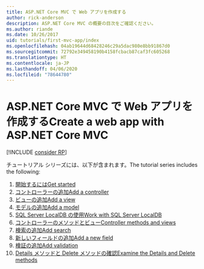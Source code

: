 ```yaml
---
title: ASP.NET Core MVC で Web アプリを作成する
author: rick-anderson
description: ASP.NET Core MVC の概要の目次をご確認ください。
ms.author: riande
ms.date: 10/26/2017
uid: tutorials/first-mvc-app/index
ms.openlocfilehash: 04ab19644d68428246c29a5dac980e8bb91867d0
ms.sourcegitcommit: 72792e349458190b4158fcbacb87caf3fc605268
ms.translationtype: HT
ms.contentlocale: ja-JP
ms.lasthandoff: 04/06/2020
ms.locfileid: "78644780"
---
```

# <a name="create-a-web-app-with-aspnet-core-mvc"></a><span data-ttu-id="88212-103">ASP.NET Core MVC で Web アプリを作成する</span><span class="sxs-lookup"><span data-stu-id="88212-103">Create a web app with ASP.NET Core MVC</span></span>

[!INCLUDE [consider RP](~/includes/razor.md)]

<span data-ttu-id="88212-104">チュートリアル シリーズには、以下が含まれます。</span><span class="sxs-lookup"><span data-stu-id="88212-104">The tutorial series includes the following:</span></span>

1. [<span data-ttu-id="88212-105">開始するには</span><span class="sxs-lookup"><span data-stu-id="88212-105">Get started</span></span>](start-mvc.md)
1. [<span data-ttu-id="88212-106">コントローラーの追加</span><span class="sxs-lookup"><span data-stu-id="88212-106">Add a controller</span></span>](adding-controller.md)
1. [<span data-ttu-id="88212-107">ビューの追加</span><span class="sxs-lookup"><span data-stu-id="88212-107">Add a view</span></span>](adding-view.md)
1. [<span data-ttu-id="88212-108">モデルの追加</span><span class="sxs-lookup"><span data-stu-id="88212-108">Add a model</span></span>](adding-model.md)
1. [<span data-ttu-id="88212-109">SQL Server LocalDB の使用</span><span class="sxs-lookup"><span data-stu-id="88212-109">Work with SQL Server LocalDB</span></span>](working-with-sql.md)
1. [<span data-ttu-id="88212-110">コントローラーのメソッドとビュー</span><span class="sxs-lookup"><span data-stu-id="88212-110">Controller methods and views</span></span>](controller-methods-views.md)
1. [<span data-ttu-id="88212-111">検索の追加</span><span class="sxs-lookup"><span data-stu-id="88212-111">Add search</span></span>](search.md)
1. [<span data-ttu-id="88212-112">新しいフィールドの追加</span><span class="sxs-lookup"><span data-stu-id="88212-112">Add a new field</span></span>](new-field.md)
1. [<span data-ttu-id="88212-113">検証の追加</span><span class="sxs-lookup"><span data-stu-id="88212-113">Add validation</span></span>](validation.md)
1. [<span data-ttu-id="88212-114">Details メソッドと Delete メソッドの確認</span><span class="sxs-lookup"><span data-stu-id="88212-114">Examine the Details and Delete methods</span></span>](details.md)
